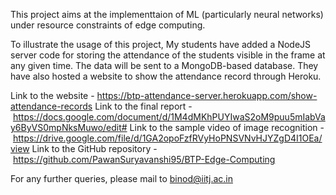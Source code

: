 This project aims at the implementtaion of ML (particularly neural networks) under resource constraints of edge computing.

To illustrate the usage of this project, My students have added a NodeJS server code for storing the attendance of the students visible in the frame at 
any given time. The data will be sent to a MongoDB-based database. They have also hosted a website to show the attendance record through Heroku. 

Link to the website - https://btp-attendance-server.herokuapp.com/show-attendance-records
Link to the final report - https://docs.google.com/document/d/1M4dMKhPUYIwaS2oM9puu5mIabVay6ByVS0mpNksMuwo/edit#
Link to the sample video of image recognition - https://drive.google.com/file/d/1GA2opoFzfRVyHoPNSVNvHJYZgD4I1OEa/view
Link to the GitHub repository - https://github.com/PawanSuryavanshi95/BTP-Edge-Computing

For any further queries, please mail to binod@iitj.ac.in

